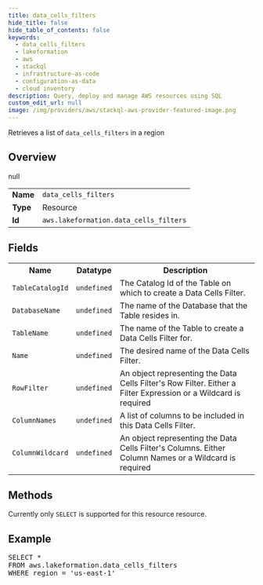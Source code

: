 ```yaml
---
title: data_cells_filters
hide_title: false
hide_table_of_contents: false
keywords:
  - data_cells_filters
  - lakeformation
  - aws
  - stackql
  - infrastructure-as-code
  - configuration-as-data
  - cloud inventory
description: Query, deploy and manage AWS resources using SQL
custom_edit_url: null
image: /img/providers/aws/stackql-aws-provider-featured-image.png
---
```

Retrieves a list of <code>data_cells_filters</code> in a region

## Overview
<table><tbody>
<tr><td><b>Name</b></td><td><code>data_cells_filters</code></td></tr>
<tr><td><b>Type</b></td><td>Resource</td></tr>
null
<tr><td><b>Id</b></td><td><code>aws.lakeformation.data_cells_filters</code></td></tr>
</tbody></table>

## Fields
<table><tbody>
<tr><th>Name</th><th>Datatype</th><th>Description</th></tr>
<tr><td><code>TableCatalogId</code></td><td><code>undefined</code></td><td>The Catalog Id of the Table on which to create a Data Cells Filter.</td></tr><tr><td><code>DatabaseName</code></td><td><code>undefined</code></td><td>The name of the Database that the Table resides in.</td></tr><tr><td><code>TableName</code></td><td><code>undefined</code></td><td>The name of the Table to create a Data Cells Filter for.</td></tr><tr><td><code>Name</code></td><td><code>undefined</code></td><td>The desired name of the Data Cells Filter.</td></tr><tr><td><code>RowFilter</code></td><td><code>undefined</code></td><td>An object representing the Data Cells Filter's Row Filter. Either a Filter Expression or a Wildcard is required</td></tr><tr><td><code>ColumnNames</code></td><td><code>undefined</code></td><td>A list of columns to be included in this Data Cells Filter.</td></tr><tr><td><code>ColumnWildcard</code></td><td><code>undefined</code></td><td>An object representing the Data Cells Filter's Columns. Either Column Names or a Wildcard is required</td></tr>
</tbody></table>

## Methods
Currently only <code>SELECT</code> is supported for this resource resource.

## Example
<pre>
SELECT * 
FROM aws.lakeformation.data_cells_filters
WHERE region = 'us-east-1'
</pre>
